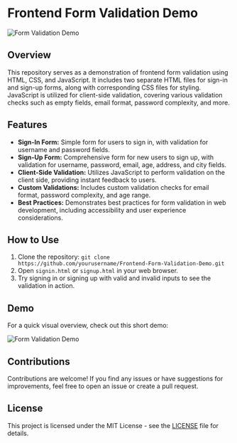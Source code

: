 # Frontend Form Validation Demo

![Form Validation Demo](demo.gif)

## Overview

This repository serves as a demonstration of frontend form validation using HTML, CSS, and JavaScript. It includes two separate HTML files for sign-in and sign-up forms, along with corresponding CSS files for styling. JavaScript is utilized for client-side validation, covering various validation checks such as empty fields, email format, password complexity, and more.

## Features

- **Sign-In Form:** Simple form for users to sign in, with validation for username and password fields.
- **Sign-Up Form:** Comprehensive form for new users to sign up, with validation for username, password, email, age, address, and city fields.
- **Client-Side Validation:** Utilizes JavaScript to perform validation on the client side, providing instant feedback to users.
- **Custom Validations:** Includes custom validation checks for email format, password complexity, and age range.
- **Best Practices:** Demonstrates best practices for form validation in web development, including accessibility and user experience considerations.

## How to Use

1. Clone the repository: `git clone https://github.com/yourusername/Frontend-Form-Validation-Demo.git`
2. Open `signin.html` or `signup.html` in your web browser.
3. Try signing in or signing up with valid and invalid inputs to see the validation in action.

## Demo

For a quick visual overview, check out this short demo:

![Form Validation Demo](demo.gif)

## Contributions

Contributions are welcome! If you find any issues or have suggestions for improvements, feel free to open an issue or create a pull request.

## License

This project is licensed under the MIT License - see the [LICENSE](LICENSE) file for details.
